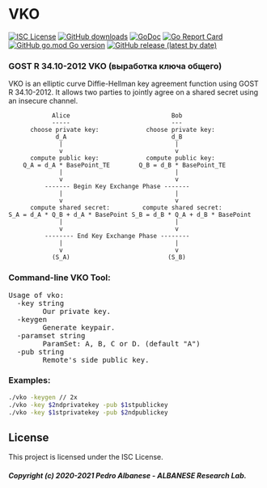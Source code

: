 # VKO 
[![ISC License](http://img.shields.io/badge/license-ISC-blue.svg)](https://github.com/pedroalbanese/vko/blob/master/LICENSE.md) 
[![GitHub downloads](https://img.shields.io/github/downloads/pedroalbanese/vko/total.svg?logo=github&logoColor=white)](https://github.com/pedroalbanese/vko/releases)
[![GoDoc](https://godoc.org/github.com/pedroalbanese/vko?status.png)](http://godoc.org/github.com/pedroalbanese/vko)
[![Go Report Card](https://goreportcard.com/badge/github.com/pedroalbanese/vko)](https://goreportcard.com/report/github.com/pedroalbanese/vko)
[![GitHub go.mod Go version](https://img.shields.io/github/go-mod/go-version/pedroalbanese/vko)](https://golang.org)
[![GitHub release (latest by date)](https://img.shields.io/github/v/release/pedroalbanese/vko)](https://github.com/pedroalbanese/vko/releases)

### GOST R 34.10-2012 VKO (выработка ключа общего)
VKO is an elliptic curve Diffie-Hellman key agreement function using GOST R 34.10-2012. It allows two parties to jointly agree on a shared secret using an insecure channel.

```
            Alice                            Bob
            -----                            ---
      choose private key:             choose private key:
             d_A                             d_B
              |                               |
              v                               v
      compute public key:             compute public key:
    Q_A = d_A * BasePoint_TE        Q_B = d_B * BasePoint_TE
              |                               |
              v                               v
          ------- Begin Key Exchange Phase -------
              |                               |
              v                               v
      compute shared secret:         compute shared secret:
S_A = d_A * Q_B + d_A * BasePoint S_B = d_B * Q_A + d_B * BasePoint
              |                               |
              v                               v
          -------- End Key Exchange Phase --------
              |                               |
              v                               v
            (S_A)                           (S_B)
 ``` 
     
### Command-line VKO Tool:
<pre>Usage of vko:
  -key string
        Our private key.
  -keygen
        Generate keypair.
  -paramset string
        ParamSet: A, B, C or D. (default "A")
  -pub string
        Remote's side public key.</pre>

### Examples:
```sh
./vko -keygen // 2x
./vko -key $2ndprivatekey -pub $1stpublickey
./vko -key $1stprivatekey -pub $2ndpublickey
```
## License
This project is licensed under the ISC License.
##### Copyright (c) 2020-2021 Pedro Albanese - ALBANESE Research Lab.
